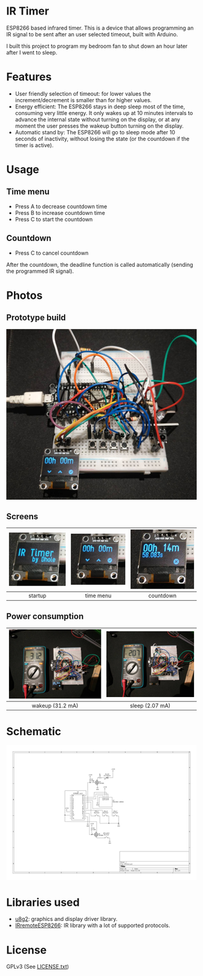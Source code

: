 # IR Timer

ESP8266 based infrared timer.  This is a device that allows programming an IR
signal to be sent after an user selected timeout, built with Arduino.

I built this project to program my bedroom fan to shut down an hour later after
I went to sleep.

# Features

- User friendly selection of timeout: for lower values the increment/decrement
  is smaller than for higher values.
- Energy efficient: The ESP8266 stays in deep sleep most of the time, consuming
  very little energy.  It only wakes up at 10 minutes intervals to advance the
  internal state without turning on the display, or at any moment the user
  presses the wakeup button turning on the display.
- Automatic stand by: The ESP8266 will go to sleep mode after 10 seconds of
  inactivity, without losing the state (or the countdown if the timer is
  active).

# Usage

## Time menu
- Press A to decrease countdown time
- Press B to increase countdown time
- Press C to start the countdown

## Countdown
- Press C to cancel countdown

After the countdown, the deadline function is called automatically (sending the
programmed IR signal).

# Photos

## Prototype build

![](./photos/ir_c.jpeg)

## Screens

|![](./photos/startup.jpeg)|![](./photos/time_menu.jpeg)|![](./photos/countdown.jpeg)|
|:-:|:-:|:-:|
| startup  | time menu  |  countdown |

## Power consumption

|![](./photos/ir_wakeup.jpeg)|![](./photos/ir_sleep.jpeg)|
|:-:|:-:|
| wakeup (31.2 mA) | sleep (2.07 mA) |

# Schematic

![](./kicad/schematic.svg)

# Libraries used

- [u8g2](https://github.com/olikraus/u8g2): graphics and display driver library.
- [IRremoteESP8266](https://github.com/crankyoldgit/IRremoteESP8266): IR
  library with a lot of supported protocols.

# License

GPLv3 (See [LICENSE.txt](LICENSE.txt))
